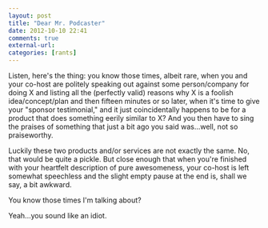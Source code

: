 ```yaml
---
layout: post
title: "Dear Mr. Podcaster"
date: 2012-10-10 22:41
comments: true
external-url: 
categories: [rants]
---
```


Listen, here's the thing: you know those times, albeit rare, when you and your co-host are politely speaking out against some person/company for doing X and listing all the (perfectly valid) reasons why X is a foolish idea/concept/plan and then fifteen minutes or so later, when it's time to give your "sponsor testimonial," and it just coincidentally happens to be for a product that does something eerily similar to X? And you then have to sing the praises of something that just a bit ago you said was...well, not so praiseworthy. 

Luckily these two products and/or services are not exactly the same. No, that would be quite a pickle. But close enough that when you're finished with your heartfelt description of pure awesomeness, your co-host is left somewhat speechless and the slight empty pause at the end is, shall we say, a bit awkward.

You know those times I'm talking about?

Yeah...you sound like an idiot.
